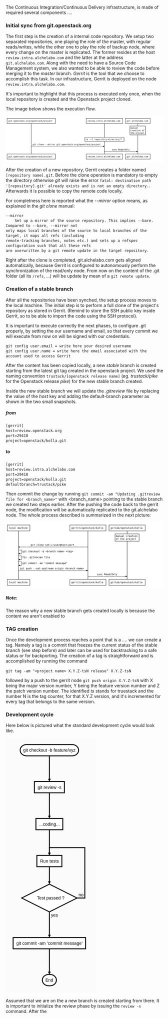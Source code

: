


The Continuous Integration/Continuous Delivery infrastructure, is made of required several components ....

###  Initial sync from git.openstack.org

The first step is the creation of a internal code repository. We setup two separated repositories, 
one playing the role of the master, with regular reads/writes, while the other one to play the role 
of backup node, where every change on the master is replicated. The former resides at the host 
`review.intra.alchelabo.com` and the latter at the address `git.alchelabo.com`. 
Along with the need to have a Source Code Management system, we also wanted to be able to review the 
code before merging it to the *master* branch. *Gerrit* is the tool that we choose to accomplish this
task. In our infrastructure, Gerrit is deployed on the node `review.intra.alchelabo.com`.

It's important to highlight that this process is executed only once, when the local repository is 
created and the Openstack project cloned. 


The image below shows the execution flow.

![Init clone](init_clone.svg)

After the creation of a new repository, Gerrit creates a folder named `[repository name].git`. Before 
the clone operation is mandatory to empty the directory otherwise *git* will raise the error 
`fatal: destination path '[repository].git' already exists and is not an empty directory.`. Afterwards 
it is possible to copy the remote code locally. 

For completness here is reported what the *--mirror* option means, as explained in the *git clone* manual: 

```git
--mirror
    Set up a mirror of the source repository. This implies --bare. Compared to --bare, --mirror not 
only maps local branches of the source to local branches of the target, it maps all refs (including 
remote-tracking branches, notes etc.) and sets up a refspec configuration such that all these refs 
are overwritten by a git remote update in the target repository.
```

Right after the clone is completed, git.alchelabo.com gets aligned automatically, because Gerrit is 
configured to autonomously perform the synchronization of the read/only node.
From now on the content of the .git folder (all its `/refs`, ...) will be update by mean of a 
`git remote update`.


### Creation of a stable branch

After all the repositories have been synched, the setup process moves to the local machine. The initial 
step is to perform a full clone of the project's repository as stored in Gerrit. (Remind to store the SSH 
public key inside Gerrit, so to be able to import the code using the SSH protocol). 

It is important to execute correctly the next phases, to configure .git properly, by setting the our username
and email, so that every commit we will execute from now on will be signed with our credentials. 

```git
git config user.email = write here your desired username
git config user.name = write here the email associated with the account used to access Gerrit
```

After the content has been copied locally, a new *stable* branch is created starting from the latest git tag
created in the openstack project. We used the naming convention `trustack/[openstack release name]` (eg. 
*trustack/pike* for the Openstack release *pike*) for the new stable branch created.

Inside the new stable branch we will update the *.gitreview* file by replacing the value of the *host* key
and adding the default-branch parameter as shown in the two small snapshots.

##### from

```
[gerrit]
host=review.openstack.org
port=29418
project=openstack/kolla.git
```

##### to

```
[gerrit]
host=review.intra.alchelabo.com
port=29418
project=openstack/kolla.git
defaultbranch=trustack/pike
```

Then commit the change by running `git commit -am "Updating .gitreview file for <branch_name>"` with
<branch_name> pointing to the stable branch we created two steps earlier. After the pushing the code back 
to the gerrit node, the modification will be automatically replicated to the git.alchelabo node.
The whole process described is summarized in the next picture:

![Update review](update_review_file.svg)

##### Note:
The reason why a new stable branch gets created locally is because the content we aren't enabled to 


### TAG creation

Once the development process reaches a point that is a .... we can create a tag. Namely a tag is a 
commit that freezes the current status of the stable branch (see step before) and later can be used 
for backtracking to a safe status or for backporting.
The creation of a tag is straightforward and is accomplished by running the command

`git tag -am "<project name> X.Y.Z-tsN release" X.Y.Z-tsN` 

followed by a push to the gerrit node `git push origin X.Y.Z-tsN` with X being the major version number,
Y being the feature version number and Z the patch version number. The identified *ts* stands for 
truestack and the number N is the tag counter, for that X.Y.Z version, and it's incremented for every 
tag that belongs to the same version.


### Development cycle

Here below is pictured what the standard development cycle would look like. 

![Feature branch](feature_branch_flowchart.png)

Assumed that we are on the <stable branch> a new branch is created starting from there. It is important 
to initialize the review phase by issuing the `review -s` command. After the 

